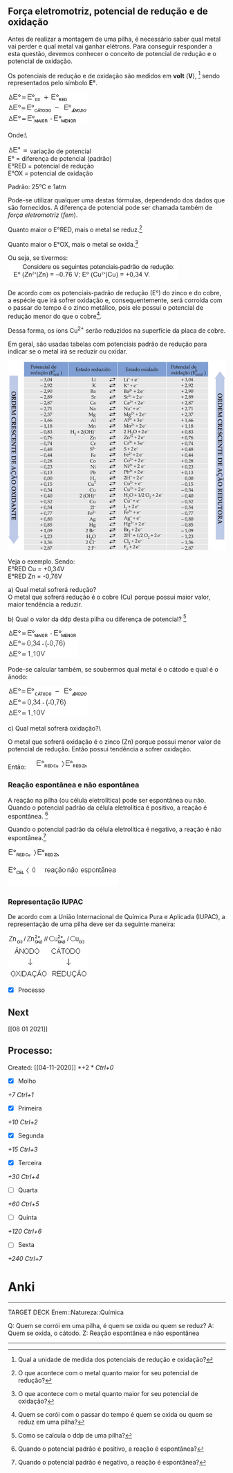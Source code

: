 Força eletromotriz, potencial de redução e de oxidação
------------------------------------------------------

Antes de realizar a montagem de uma pilha, é necessário saber qual metal
vai perder e qual metal vai ganhar elétrons. Para conseguir responder a
esta questão, devemos conhecer o conceito de potencial de redução e o
potencial de oxidação.

Os potenciais de redução e de oxidação são medidos em **volt** (**V**), [^1]
sendo representados pelo símbolo **E°**.

[^1]: Qual a unidade de medida dos potenciais de redução e oxidação?

![](Imagens/Pasted%20image%2020201104195901.png)

Onde:\

![](Imagens/Pasted%20image%2020201104195907.png)
variação de potencial\
 E° = diferença de potencial (padrão)\
 E°RED = potencial de redução\
 E°OX = potencial de oxidação

Padrão: 25°C e 1atm

Pode-se utilizar qualquer uma destas fórmulas, dependendo dos dados que
são fornecidos. A diferença de potencial pode ser chamada também de
*força eletromotriz* (*fem*).

Quanto maior o E°RED, mais o metal se reduz.[^2]

[^2]:O que acontece com o metal quanto maior for seu potencial de redução?

Quanto maior o E°OX, mais o metal se oxida.[^3]

[^3]:O que acontece com o metal quanto maior for seu potencial de oxidação?

Ou seja, se tivermos:
![](Imagens/Pasted%20image%2020201014191413.png)

De acordo com os potenciais-padrão de redução (E°) do zinco e do cobre, a espécie que irá sofrer oxidação e, consequentemente, será corroída com o passar do tempo é o zinco metálico, pois ele possui o potencial de redução menor do que o cobre[^4]. 

[^4]: Quem se corói com o passar do tempo é quem se oxida ou quem se reduz em uma pilha?

Dessa forma, os íons Cu<sup>2+</sup> serão reduzidos na superfície da placa de cobre.

Em geral, são usadas tabelas com potenciais padrão de redução para
indicar se o metal irá se reduzir ou oxidar.

![](Imagens/Pasted%20image%2020201104200005.png)

Veja o exemplo. Sendo:\
 E°RED Cu = +0,34V\
 E°RED Zn = -0,76V

a) Qual metal sofrerá redução?\
O metal que sofrerá redução é o cobre (Cu) porque possui maior
valor, maior tendência a reduzir.

b) Qual o valor da ddp desta pilha ou diferença de potencial? [^5]

![](Imagens/Pasted%20image%2020201104200734.png)

[^5]: Como se calcula o ddp de uma pilha?

Pode-se calcular também, se soubermos qual metal é o cátodo e qual é o
ânodo:

![](Imagens/Pasted%20image%2020201104200036.png)

c\) Qual metal sofrerá oxidação?\


O metal que sofrerá oxidação é o zinco (Zn) porque possui menor valor de
potencial de redução. Então possui tendência a sofrer oxidação.

Então:     
![](Imagens/Pasted%20image%2020201104200042.png)



### Reação espontânea e não espontânea

A reação na pilha (ou célula eletrolítica) pode ser espontânea ou não.\
 Quando o potencial padrão da célula eletrolítica é positivo, a reação é
espontânea. [^6]

[^6]: Quando o potencial padrão é positivo, a reação é espontânea?

 Quando o potencial padrão da célula eletrolítica é negativo, a reação é
não espontânea.[^7]

[^7]:Quando o potencial padrão é negativo, a reação é espontânea?

![](Imagens/Pasted%20image%2020201104200050.png)

![](Imagens/Pasted%20image%2020201104200055.png)

### Representação IUPAC

De acordo com a União Internacional de Química Pura e Aplicada (IUPAC),
a representação de uma pilha deve ser da seguinte maneira:

![](Imagens/Pasted%20image%2020201104200100.png)

- [x] Processo 

## Next
[[08 01 2021]]
## Processo:
Created: [[04-11-2020]]
*+2 *  *Ctrl+0*
- [x] Molho  

*+7*  *Ctrl+1*

- [x] Primeira 

*+10*  *Ctrl+2*

- [x] Segunda

*+15*  *Ctrl+3*

- [x] Terceira 

*+30*  *Ctrl+4*

- [ ] Quarta 

*+60*  *Ctrl+5*

- [ ] Quinta 

*+120*  *Ctrl+6*

- [ ] Sexta 

*+240*  *Ctrl+7*

# Anki

---

TARGET DECK
Enem::Natureza::Química

Q: Quem se corrói em uma pilha, é quem se oxida ou quem se reduz?
A: Quem se oxida, o cátodo.
Z: Reação espontânea e não espontânea
<!--ID: 1605557796618-->

---
